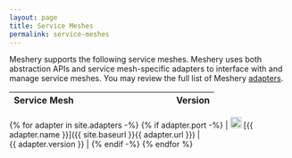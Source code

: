 ```yaml
---
layout: page
title: Service Meshes
permalink: service-meshes
---
```


Meshery supports the following service meshes. Meshery uses both abstraction APIs and service mesh-specific adapters to interface with and manage service meshes. You may review the full list of Meshery [adapters](adapters).

| Service Mesh      |&nbsp; &nbsp; &nbsp; &nbsp; &nbsp; &nbsp; &nbsp; &nbsp; &nbsp; &nbsp; &nbsp; &nbsp; &nbsp; &nbsp; &nbsp;&nbsp; &nbsp; &nbsp; &nbsp; &nbsp; Version       |
| :------------ | :------------ |
{% for adapter in site.adapters -%}
{% if adapter.port -%}
| <img src="{{ adapter.image }}" style="width:20px" /> [{{ adapter.name }}]({{ site.baseurl }}{{ adapter.url }}) |&nbsp; &nbsp; &nbsp; &nbsp; &nbsp; &nbsp; &nbsp; &nbsp; &nbsp; &nbsp; &nbsp; &nbsp; &nbsp; &nbsp; &nbsp;&nbsp; &nbsp; &nbsp; &nbsp; &nbsp; &nbsp; {{ adapter.version }} |
{% endif -%}
{% endfor %}
